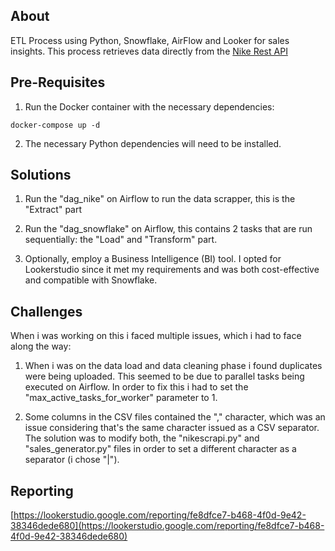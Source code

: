 ## About

ETL Process using Python, Snowflake, AirFlow and Looker for sales insights. This process retrieves data directly from the [Nike Rest API](https://developer.nike.com/documentation/api-docs.html)

## Pre-Requisites

1. Run the Docker container with the necessary dependencies:
```
docker-compose up -d
```

2. The necessary Python dependencies will need to be installed. 


## Solutions

1. Run the "dag_nike" on Airflow to run the data scrapper, this is the "Extract" part

2. Run the "dag_snowflake" on Airflow, this contains 2 tasks that are run sequentially: the "Load" and "Transform" part.

3. Optionally, employ a Business Intelligence (BI) tool. I opted for Lookerstudio since it met my requirements and was both cost-effective and compatible with Snowflake.

## Challenges

When i was working on this i faced multiple issues, which i had to face along the way:

1. When i was on the data load and data cleaning phase i found duplicates were being uploaded. This seemed to be due to parallel tasks being executed on Airflow. In order to fix this i had to set the "max_active_tasks_for_worker" parameter to 1.

2. Some columns in the CSV files contained the "," character, which was an issue considering that's the same character issued as a CSV separator. The solution was to modify both, the "nikescrapi.py" and "sales_generator.py" files in order to set a different character as a separator (i chose "|").

## Reporting

[https://lookerstudio.google.com/reporting/fe8dfce7-b468-4f0d-9e42-38346dede680](https://lookerstudio.google.com/reporting/fe8dfce7-b468-4f0d-9e42-38346dede680)
